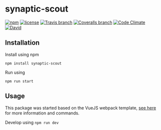 # synaptic-scout

[![npm](https://img.shields.io/npm/v/synaptic-scout.svg)]() [![license](https://img.shields.io/github/license/tommilligan/synaptic-scout.svg)]()
[![Travis branch](https://img.shields.io/travis/tommilligan/synaptic-scout/develop.svg)]() [![Coveralls branch](https://img.shields.io/coveralls/tommilligan/synaptic-scout/develop.svg)]() [![Code Climate](https://img.shields.io/codeclimate/github/tommilligan/synaptic-scout.svg)]() [![David](https://img.shields.io/david/tommilligan/synaptic-scout.svg)]()

## Installation

Install using npm
```
npm install synaptic-scout
```

Run using
```
npm run start
```

## Usage

This package was started based on the VueJS webpack template, [see here](https://github.com/vuejs-templates/webpack) for more information and commands.

Develop using `npm run dev`
